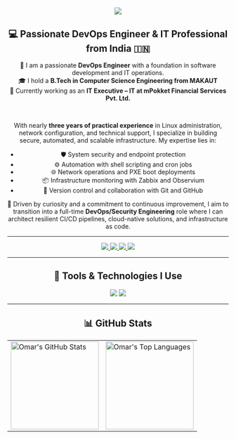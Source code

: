 <h1 align="center">
  <img src="https://readme-typing-svg.herokuapp.com/?font=Righteous&color=7e15f7&size=35&center=true&vCenter=true&width=600&height=70&duration=3000&lines=Hi+There!+👋;+I'm+Omar+Faruk+👨🏻‍💻;+DevOps+Engineer+%7C+Linux+Enthusiast+%7C+Security+Analyst" />
</h1>

<h2 align="center">💻 Passionate DevOps Engineer & IT Professional from India 🇮🇳</h2>

<div align="center">

🌱 I am a passionate <strong>DevOps Engineer</strong> with a foundation in software development and IT operations.  
🎓 I hold a <strong>B.Tech in Computer Science Engineering from MAKAUT</strong>  
💼 Currently working as an <strong>IT Executive – IT at mPokket Financial Services Pvt. Ltd.</strong>

<br/>

With nearly <strong>three years of practical experience</strong> in Linux administration, network configuration, and technical support, I specialize in building secure, automated, and scalable infrastructure. My expertise lies in:

- 🛡️ System security and endpoint protection  
- ⚙️ Automation with shell scripting and cron jobs  
- 🌐 Network operations and PXE boot deployments  
- 📦 Infrastructure monitoring with Zabbix and Observium  
- 🔁 Version control and collaboration with Git and GitHub  

🚀 Driven by curiosity and a commitment to continuous improvement, I aim to transition into a full-time <strong>DevOps/Security Engineering</strong> role where I can architect resilient CI/CD pipelines, cloud-native solutions, and infrastructure as code.

</div>

---

<div align="center"> 
  <a href="mailto:farukomar29521@gmail.com">
    <img src="https://img.shields.io/badge/Gmail-D14836?style=for-the-badge&logo=gmail&logoColor=white" />
  </a>
  <a href="https://www.linkedin.com/in/omar-faruk-16622322a">
    <img src="https://img.shields.io/badge/LinkedIn-0077B5?style=for-the-badge&logo=linkedin&logoColor=white" />
  </a>
  <a href="https://github.com/OmarCSE786">
    <img src="https://img.shields.io/badge/GitHub-333?style=for-the-badge&logo=github&logoColor=white" />
  </a>
  <a href="https://www.sololearn.com/en/profile/26650104">
    <img src="https://img.shields.io/badge/SoloLearn-FFA500?style=for-the-badge&logo=sololearn&logoColor=white" />
  </a>
</div>

---

<h2 align="center">🚀 Tools & Technologies I Use</h2>

<div align="center">
    <img src="https://skillicons.dev/icons?i=linux,docker,jenkins,git,github,postman,jira,mysql,mongodb,python,shell,html,css,js" />
    <img src="https://skillicons.dev/icons?i=azure,aws,sql,react,java,nodejs,terraform,grafana,zabbix,datadog" /><br>
</div>

---

<h2 align="center">📊 GitHub Stats</h2>

<p align="center">
  <table>
    <tr>
      <td>
        <img src="https://github-readme-stats.vercel.app/api?username=OmarCSE786&show_icons=true&theme=midnight-purple" alt="Omar's GitHub Stats" height="200px" />
      </td>
      <td>
        <img src="https://github-readme-stats.vercel.app/api/top-langs/?username=OmarCSE786&layout=compact&theme=midnight-purple" alt="Omar's Top Languages" height="200px" />
      </td>
    </tr>
  </table>
</p>
